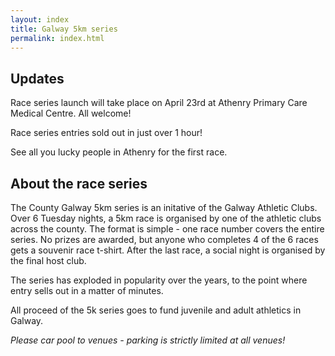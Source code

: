 ```yaml
---
layout: index
title: Galway 5km series
permalink: index.html
---
```


Updates
-------
Race series launch will take place on April 23rd at Athenry Primary Care Medical Centre. All welcome!

Race series entries sold out in just over 1 hour!

See all you lucky people in Athenry for the first race.

About the race series
---------------------

The County Galway 5km series is an initative of the Galway Athletic Clubs. Over 6 Tuesday nights, a 5km race is organised by one of the athletic clubs across the county. The format is simple - one race number covers the entire series. No prizes are awarded, but anyone who completes 4 of the 6 races gets a souvenir race t-shirt. After the last race, a social night is organised by the final host club.

The series has exploded in popularity over the years, to the point where entry sells out in a matter of minutes.

All proceed of the 5k series goes to fund juvenile and adult athletics in Galway.

*Please car pool to venues - parking is strictly limited at all venues!*
